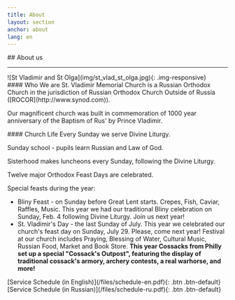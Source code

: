 ```yaml
---
title: About
layout: section
anchor: about
lang: en
---
```

<div class="section-title center" markdown="1">
##  About us

-----
</div>

<div class="row">
<div class="col-md-4" markdown="1">
![St Vladimir and St Olga](img/st_vlad_st_olga.jpg){: .img-responsive}
</div>

<div class="col-md-4 text-left" markdown="1">
#### Who We are
St. Vladimir Memorial Church is a Russian Orthodox Church in the jurisdiction of Russian Orthodox Church Outside
of Russia ([ROCOR](http://www.synod.com)).

Our magnificent church was built in commemoration of 1000 year anniversary of the Baptism of Rus' by Prince Vladimir.
</div>

<div class="col-md-4 text-left checklist" markdown="1">
#### Church Life
Every Sunday we serve Divine Liturgy.

Sunday school - pupils learn Russian and Law of God.

Sisterhood makes luncheons every Sunday, following the Divine Liturgy.

Twelve major Orthodox Feast Days are celebrated.

Special feasts during the year:
* Bliny Feast - on Sunday before Great Lent starts.
  Crepes, Fish, Caviar, Raffles, Music.
  This year we had our traditional
  Bliny celebration on Sunday, Feb. 4 following Divine Liturgy. Join us next year!
* St. Vladimir's Day - the last Sunday of July. 
  This year we celebrated our church's feast
  day on Sunday, July 29. Please, come next year! 
  Festival at our church includes Praying,
  Blessing of Water,
  Cultural Music, Russian Food, Market and Book Store. 
  <b>This year Cossacks from Philly set up a special "Cossack's Outpost", featuring
  the display of traditional cossack's armory, archery contests, a real warhorse, and more!</b>
</div>
</div>

<div class="space"></div>
<!-- <div class="section-title center" markdown="1">
##  Service Schedule

-----
</div> -->

<div class="row">
<div class="col-md-4 col-md-offset-2 text-center center" markdown="1">
[Service Schedule (in English)](/files/schedule-en.pdf){: .btn .btn-default}
</div>
<div class="col-md-4 text-center center" markdown="1">
[Service Schedule (in Russian)](/files/schedule-ru.pdf){: .btn .btn-default}
</div>
</div>
